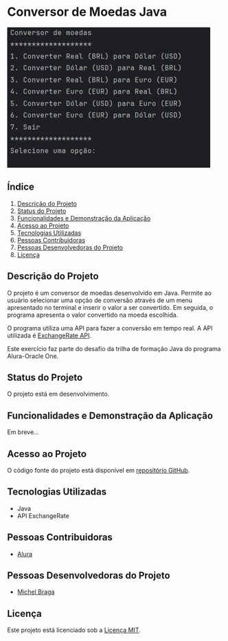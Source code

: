 

# Conversor de Moedas Java

![Conversor de Moedas Java](screen.png)

## Índice
1. [Descrição do Projeto](#descrição-do-projeto)
2. [Status do Projeto](#status-do-projeto)
3. [Funcionalidades e Demonstração da Aplicação](#funcionalidades-e-demonstração-da-aplicação)
4. [Acesso ao Projeto](#acesso-ao-projeto)
5. [Tecnologias Utilizadas](#tecnologias-utilizadas)
6. [Pessoas Contribuidoras](#pessoas-contribuidoras)
7. [Pessoas Desenvolvedoras do Projeto](#pessoas-desenvolvedoras-do-projeto)
8. [Licença](#licença)

## Descrição do Projeto
O projeto é um conversor de moedas desenvolvido em Java. Permite ao usuário selecionar uma opção de conversão através de um menu apresentado no terminal e inserir o valor a ser convertido. Em seguida, o programa apresenta o valor convertido na moeda escolhida.

O programa utiliza uma API para fazer a conversão em tempo real. A API utilizada é [ExchangeRate API](https://app.exchangerate-api.com/).

Este exercício faz parte do desafio da trilha de formação Java do programa Alura-Oracle One.

## Status do Projeto
O projeto está em desenvolvimento.

## Funcionalidades e Demonstração da Aplicação
Em breve...

## Acesso ao Projeto
O código fonte do projeto está disponível em [repositório GitHub](https://github.com/mbraga2023/Alura---ConversorMoedas).

## Tecnologias Utilizadas
- Java
- API ExchangeRate

## Pessoas Contribuidoras
- [Alura](https://github.com/alura)

## Pessoas Desenvolvedoras do Projeto
- [Michel Braga](https://github.com/mbraga2023)

## Licença
Este projeto está licenciado sob a [Licença MIT](https://github.com/your/repository/blob/master/LICENSE).

